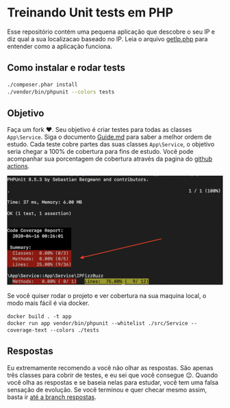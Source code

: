 # Treinando Unit tests em PHP

Esse repositório contém uma pequena aplicação que descobre o seu IP
e diz qual a sua localizacao baseado no IP. Leia o arquivo [getIp.php](./getIp.php) para
entender como a aplicação funciona.

## Como instalar e rodar tests

```bash
./composer.phar install
./vendor/bin/phpunit --colors tests
```

## Objetivo

Faça um fork ❤️. 
Seu objetivo é criar testes para todas as classes `App\Service`. Siga o documento [Guide.md](Guide.md) para saber a melhor ordem de estudo.
Cada teste cobre partes das suas classes `App\Service`, o objetivo seria chegar a 100% de cobertura para fins de estudo. Você pode acompanhar sua porcentagem de cobertura através da pagina do [github actions](https://github.com/cloudson/treinando-unit-tests-php/actions).

![](./coverage.png)

Se você quiser rodar o projeto e ver cobertura na sua maquina local, o modo mais fácil é via docker. 

```
docker build . -t app 
docker run app vendor/bin/phpunit --whitelist ./src/Service --coverage-text --colors ./tests
```
## Respostas 

Eu extremamente recomendo a você não olhar as respostas. São apenas três classes para cobrir de testes, e eu sei que você consegue 😉. Quando você olha as respostas e se baseia nelas para estudar, você tem uma falsa sensação de evolução. Se você terminou e quer checar mesmo assim, basta ir [até a branch respostas](https://github.com/cloudson/treinando-unit-tests-php/tree/respostas). 